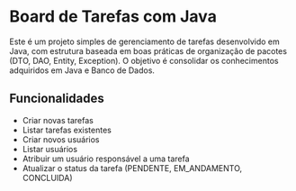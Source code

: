 # Board de Tarefas com Java

Este é um projeto simples de gerenciamento de tarefas desenvolvido em Java, com estrutura baseada em boas práticas de organização de pacotes (DTO, DAO, Entity, Exception). O objetivo é consolidar os conhecimentos adquiridos em Java e Banco de Dados.

## Funcionalidades

- Criar novas tarefas
- Listar tarefas existentes
- Criar novos usuários
- Listar usuários
- Atribuir um usuário responsável a uma tarefa
- Atualizar o status da tarefa (PENDENTE, EM_ANDAMENTO, CONCLUIDA)
